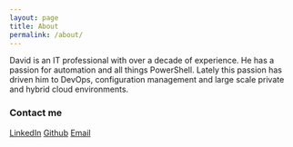 ```yaml
---
layout: page
title: About
permalink: /about/
---
```

David is an IT professional with over a decade of experience. He has a passion for automation and all things PowerShell. Lately this passion has driven him to DevOps, configuration management and large scale private and hybrid cloud environments. 
### Contact me
[LinkedIn](https://www.linkedin.com/in/david-christian-181545108/)
[Github](https://github.com/dchristian3188)
[Email](mailto:dchristian3188@gmail.com)